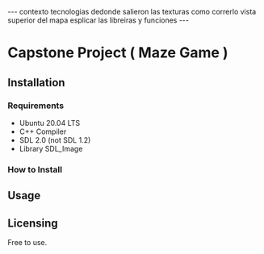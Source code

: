 --- contexto
tecnologias
dedonde salieron las texturas
como correrlo
vista superior del mapa
esplicar las libreiras y funciones ---

# Capstone Project ( Maze Game )

## Installation

### Requirements

- Ubuntu 20.04 LTS
- C++ Compiler
- SDL 2.0 (not SDL 1.2)
- Library SDL_Image

### How to Install

## Usage

## Licensing

Free to use.
